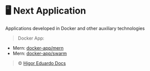 # :desktop_computer: Next Application

Applications developed in Docker and other auxiliary technologies

> Docker App:

- Mern: [docker-app/mern](https://github.com/higoreduardodocs/docker/tree/docker-app/mern)
- Mern: [docker-app/swarm](https://github.com/higoreduardodocs/docker/tree/docker-app/swarm)

> :copyright: [Higor Eduardo Docs](https://github.com/higoreduardodocs)

